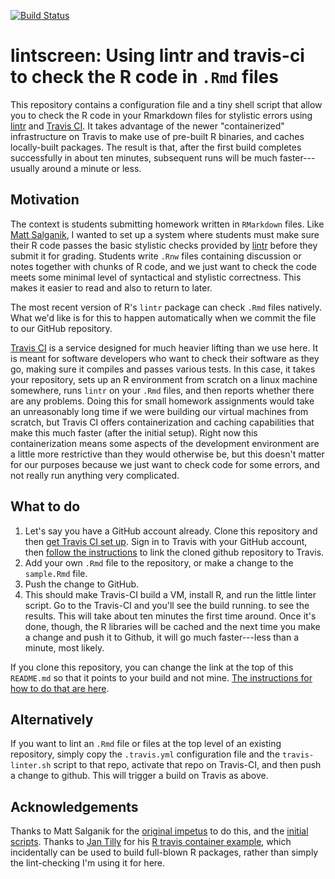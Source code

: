 [![Build Status](https://travis-ci.org/kjhealy/travtest.svg?branch=master)](https://travis-ci.org/kjhealy/travtest) 

# lintscreen: Using lintr and travis-ci to check the R code in `.Rmd` files

This repository contains a configuration file and a tiny shell script that allow you to check the R code in your Rmarkdown files for stylistic errors using [lintr](https://github.com/jimhester/lintr) and [Travis CI](https://travis-ci.org/). It takes advantage of the newer "containerized" infrastructure on Travis to make use of pre-built R binaries, and caches locally-built packages. The result is that, after the first build completes successfully in about ten minutes, subsequent runs will be much faster---usually around a minute or less.

## Motivation

The context is students submitting homework written in `RMarkdown` files. Like [Matt Salganik](https://msalganik.wordpress.com/2015/06/09/rapid-feedback-on-code-with-lintr/), I wanted to set up a system where students must make sure their R code passes the basic stylistic checks provided by [lintr](https://github.com/jimhester/lintr) before they submit it for grading. Students write `.Rnw` files containing discussion or notes together with chunks of R code, and we just want to check the code meets some minimal level of syntactical and stylistic correctness. This makes it easier to read and also to return to later.

The most recent version of R's `lintr` package can check `.Rmd` files natively. What we'd like is for this to happen automatically when we commit the file to our GitHub repository. 

[Travis CI](https://travis-ci.org/) is a service designed for much heavier lifting than we use here. It is meant for software developers who want to check their software as they go, making sure it compiles and passes various tests. In this case, it takes your repository, sets up an R environment from scratch on a linux machine somewhere, runs `lintr` on your `.Rmd` files, and then reports whether there are any problems. Doing this for small homework assignments would take an unreasonably long time if we were building our virtual machines from scratch, but Travis CI offers containerization and caching capabilities that make this much faster (after the initial setup). Right now this containerization means some aspects of the development environment are a little more restrictive than they would otherwise be, but this doesn't matter for our purposes because we just want to check code for some errors, and not really run anything very complicated.

## What to do

1. Let's say you have a GitHub account already. Clone this repository and then [get Travis CI set up](https://travis-ci.org/getting_started). Sign in to Travis with your GitHub account, then [follow the instructions](https://travis-ci.org/getting_started) to link the cloned github repository to Travis.
2. Add your own `.Rmd` file to the repository, or make a change to the `sample.Rmd` file. 
3. Push the change to GitHub.
4. This should make Travis-CI build a VM, install R, and run the little linter script. Go to the Travis-CI and you'll see the build running. to see the results. This will take about ten minutes the first time around. Once it's done, though, the R libraries will be cached and the next time you make a change and push it to Github, it will go much faster---less than a minute, most likely.

If you clone this repository, you can change the link at the top of this `README.md` so that it points to your build and not mine. [The instructions for how to do that are here](http://docs.travis-ci.com/user/status-images/).


## Alternatively

If you want to lint an `.Rmd` file or files at the top level of an existing repository, simply copy the `.travis.yml` configuration file and the `travis-linter.sh` script to that repo, activate that repo on Travis-CI, and then push a change to github. This will trigger a build on Travis as above.


## Acknowledgements

Thanks to Matt Salganik for the [original impetus](https://msalganik.wordpress.com/2015/06/09/rapid-feedback-on-code-with-lintr/) to do this, and the [initial scripts](https://github.com/soc504-s2015-princeton). Thanks to [Jan Tilly](http://jtilly.io/) for his [R travis container example](https://github.com/jtilly/R-travis-container-example), which incidentally can be used to build full-blown R packages, rather than simply the lint-checking I'm using it for here.
